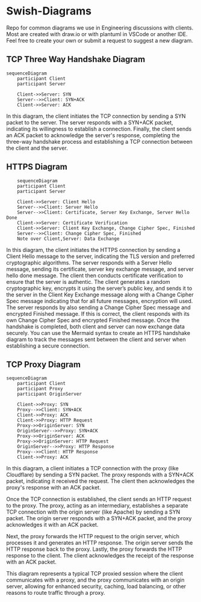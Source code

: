 # Swish-Diagrams
Repo for common diagrams we use in Engineering discussions with clients.  Most are created with draw.io or with plantuml in VSCode or another IDE.  Feel free to create your own or submit a request to suggest a new diagram.

## TCP Three Way Handshake Diagram

```mermaid
sequenceDiagram
    participant Client
    participant Server

    Client->>Server: SYN
    Server-->>Client: SYN+ACK
    Client->>Server: ACK
```

In this diagram, the client initiates the TCP connection by sending a SYN packet to the server. 
The server responds with a SYN+ACK packet, indicating its willingness to establish a connection. 
Finally, the client sends an ACK packet to acknowledge the server's response, completing the three-way handshake process and establishing a TCP connection between the client and the server.

## HTTPS Diagram

```mermaid
    sequenceDiagram
    participant Client
    participant Server

    Client->>Server: Client Hello
    Server-->>Client: Server Hello
    Server-->>Client: Certificate, Server Key Exchange, Server Hello Done
    Client->>Server: Certificate Verification
    Client->>Server: Client Key Exchange, Change Cipher Spec, Finished
    Server-->>Client: Change Cipher Spec, Finished
    Note over Client,Server: Data Exchange
```

In this diagram, the client initiates the HTTPS connection by sending a Client Hello message to the server, indicating the TLS version and preferred cryptographic algorithms. The server responds with a Server Hello message, sending its certificate, server key exchange message, and server hello done message. 
The client then conducts certificate verification to ensure that the server is authentic. The client generates a random cryptographic key, encrypts it using the server’s public key, and sends it to the server in the Client Key Exchange message along with a Change Cipher Spec message indicating that for all future messages, encryption will used. 
The server responds by also sending a Change Cipher Spec message and encrypted Finished message. If this is correct, the client responds with its own Change Cipher Spec and encrypted Finished message. Once the handshake is completed, both client and server can now exchange data securely. 
You can use the Mermaid syntax to create an HTTPS handshake diagram to track the messages sent between the client and server when establishing a secure connection.

## TCP Proxy Diagram

```mermaid
sequenceDiagram
    participant Client
    participant Proxy
    participant OriginServer

    Client->>Proxy: SYN
    Proxy-->>Client: SYN+ACK
    Client->>Proxy: ACK
    Client->>Proxy: HTTP Request
    Proxy->>OriginServer: SYN
    OriginServer-->>Proxy: SYN+ACK
    Proxy->>OriginServer: ACK
    Proxy->>OriginServer: HTTP Request
    OriginServer-->>Proxy: HTTP Response
    Proxy-->>Client: HTTP Response
    Client->>Proxy: ACK
```

In this diagram, a client initiates a TCP connection with the proxy (like Cloudflare) by sending a SYN packet. The proxy responds with a SYN+ACK packet, indicating it received the request. The client then acknowledges the proxy's response with an ACK packet. 

Once the TCP connection is established, the client sends an HTTP request to the proxy. The proxy, acting as an intermediary, establishes a separate TCP connection with the origin server (like Apache) by sending a SYN packet. The origin server responds with a SYN+ACK packet, and the proxy acknowledges it with an ACK packet.

Next, the proxy forwards the HTTP request to the origin server, which processes it and generates an HTTP response. The origin server sends the HTTP response back to the proxy. Lastly, the proxy forwards the HTTP response to the client. The client acknowledges the receipt of the response with an ACK packet.

This diagram represents a typical TCP proxied session where the client communicates with a proxy, and the proxy communicates with an origin server, allowing for enhanced security, caching, load balancing, or other reasons to route traffic through a proxy.
